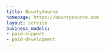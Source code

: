 ```yaml
---
title: BountySource
homepage: https://bountysource.com
layout: service
business_models:
- paid-support
- paid-development
---
```


<!-- TODO -->
